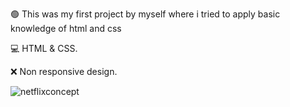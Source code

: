 🟢 This was my first project by myself where i tried to apply basic knowledge of html and css

💻 HTML & CSS.

❌ Non responsive design.

![netflixconcept](https://user-images.githubusercontent.com/104650390/176817392-59d5b1ae-67ec-48c8-aa20-209864b7bff2.png)

